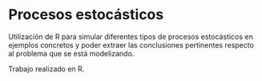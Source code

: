 # Procesos estocásticos

Utilización de R para simular diferentes tipos de procesos estocásticos en ejemplos concretos y poder extraer las conclusiones pertinentes respecto al problema que se está modelizando.

Trabajo realizado en R.